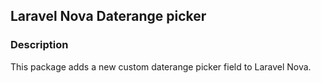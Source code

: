 ## Laravel Nova Daterange picker
### Description
This package adds a new custom daterange picker field to Laravel Nova.